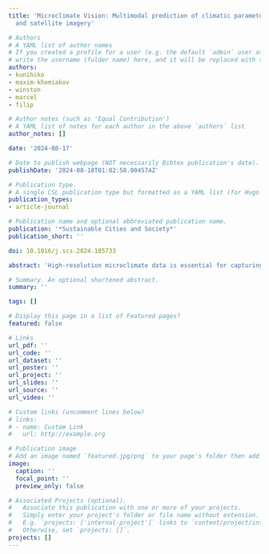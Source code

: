 ```yaml
---
title: 'Microclimate Vision: Multimodal prediction of climatic parameters using street-level
  and satellite imagery'

# Authors
# A YAML list of author names
# If you created a profile for a user (e.g. the default `admin` user at `content/authors/admin/`), 
# write the username (folder name) here, and it will be replaced with their full name and linked to their profile.
authors:
- kunihiko
- maxim-khomiakov
- winston
- marcel
- filip

# Author notes (such as 'Equal Contribution')
# A YAML list of notes for each author in the above `authors` list
author_notes: []

date: '2024-08-17'

# Date to publish webpage (NOT necessarily Bibtex publication's date).
publishDate: '2024-08-18T01:02:58.004574Z'

# Publication type.
# A single CSL publication type but formatted as a YAML list (for Hugo requirements).
publication_types:
- article-journal

# Publication name and optional abbreviated publication name.
publication: '*Sustainable Cities and Society*'
publication_short: ''

doi: 10.1016/j.scs.2024.105733

abstract: 'High-resolution microclimate data is essential for capturing spatio-temporal heterogeneity of urban climate and heat health management. However, previous studies have relied on dense measurements that require significant costs for equipment, or on physical simulations demanding intensive computational loads. As a potential alternative to these methods, we propose a multimodal deep learning model to predict microclimate at a high spatial and temporal resolution based on street-level and satellite imagery. This model consists of LSTM and ResNet-18 architectures, and predicts air temperature (T_air), relative humidity (RH), wind speed (v), and global horizontal irradiance (GHI). For our study area situated at a university campus in Singapore, we collected microclimate data, street-level and satellite imagery. We conducted extensive experiments with our collected dataset to showcase our model’s predictive capabilities and its practical use in generating high-resolution microclimate maps. Our model reported RMSE at 0.95 °C for T_air, 2.57% for RH, 0.31 m/s for v, and 225 W/m2 for GHI. Furthermore, we observed a contribution of imagery inputs to higher accuracy by comparing models with and without such inputs. We identified hot spots at a high spatio-temporal resolution, indicating its application for issuing real-time heat alerts. Our models are released openly at the microclimate-vision GitHub repository (https://github.com/kunifujiwara/microclimate-vision).'

# Summary. An optional shortened abstract.
summary: ''

tags: []

# Display this page in a list of Featured pages?
featured: false

# Links
url_pdf: ''
url_code: ''
url_dataset: ''
url_poster: ''
url_project: ''
url_slides: ''
url_source: ''
url_video: ''

# Custom links (uncomment lines below)
# links:
# - name: Custom Link
#   url: http://example.org

# Publication image
# Add an image named `featured.jpg/png` to your page's folder then add a caption below.
image:
  caption: ''
  focal_point: ''
  preview_only: false

# Associated Projects (optional).
#   Associate this publication with one or more of your projects.
#   Simply enter your project's folder or file name without extension.
#   E.g. `projects: ['internal-project']` links to `content/project/internal-project/index.md`.
#   Otherwise, set `projects: []`.
projects: []
---
```


